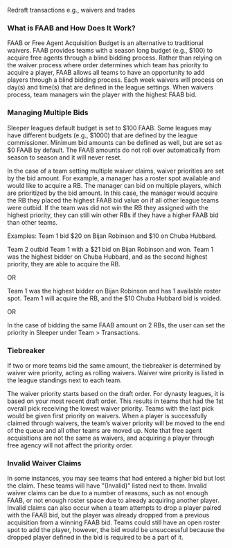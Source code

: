 Redraft transactions e.g., waivers and trades

### What is FAAB and How Does It Work?

FAAB or Free Agent Acquisition Budget is an alternative to traditional waivers.
FAAB provides teams with a season long budget (e.g., $100) to acquire free agents through a blind bidding process.
Rather than relying on the waiver process where order determines which team has priority to acquire a player, FAAB allows all teams to have an opportunity to add players through a blind bidding process.
Each week waivers will process on day(s) and time(s) that are defined in the league settings.
When waivers process, team managers win the player with the highest FAAB bid.

### Managing Multiple Bids 

Sleeper leagues default budget is set to $100 FAAB. 
Some leagues may have different budgets (e.g., $1000) that are defined by the league commissioner.
Minimum bid amounts can be defined as well, but are set as $0 FAAB by default.
The FAAB amounts do not roll over automatically from season to season and it will never reset.

In the case of a team setting multiple waiver claims, waiver priorities are set by the bid amount.
For example, a manager has a roster spot available and would like to acquire a RB.
The manager can bid on multiple players, which are prioritized by the bid amount.
In this case, the manager would acquire the RB they placed the highest FAAB bid value on if all other league teams were outbid.
If the team was did not win the RB they assigned with the highest priority, they can still win other RBs if they have a higher FAAB bid than other teams.

Examples: 
Team 1 bid $20 on Bijan Robinson and $10 on Chuba Hubbard. 

Team 2 outbid Team 1 with a $21 bid on Bijan Robinson and won.
Team 1 was the highest bidder on Chuba Hubbard, and as the second highest priority, they are able to acquire the RB.

OR


Team 1 was the highest bidder on Bijan Robinson and has 1 available roster spot.
Team 1 will acquire the RB, and the $10 Chuba Hubbard bid is voided.

OR

In the case of bidding the same FAAB amount on 2 RBs, the user can set the priority in Sleeper under Team > Transactions.

### Tiebreaker

If two or more teams bid the same amount, the tiebreaker is determined by waiver wire priority, acting as rolling waivers.
Waiver wire priority is listed in the league standings next to each team.

The waiver priority starts based on the draft order. 
For dynasty leagues, it is based on your most recent draft order. 
This results in teams that had the 1st overall pick receiving the lowest waiver priority.
Teams with the last pick would be given first priority on waivers.
When a player is successfully claimed through waivers, the team’s waiver priority will be moved to the end of the queue and all other teams are moved up.
Note that free agent acquisitions are not the same as waivers, and acquiring a player through free agency will not affect the priority order.

### Invalid Waiver Claims

In some instances, you may see teams that had entered a higher bid but lost the claim. These teams will have "(Invalid)" listed next to them. 
Invalid waiver claims can be due to a number of reasons, such as not enough FAAB, or not enough roster space due to already acquiring another player.
Invalid claims can also occur when a team attempts to drop a player paired with the FAAB bid, but the player was already dropped from a previous acquisition from a winning FAAB bid.
Teams could still have an open roster spot to add the player, however, the bid would be unsuccessful because the dropped player defined in the bid is required to be a part of it. 
